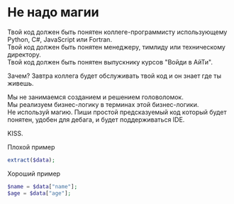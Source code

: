 # Не надо магии

Твой код должен быть понятен коллеге-программисту использующему Python, C#, JavaScript или Fortran.   
Твой код должен быть понятен менеджеру, тимлиду или техническому директору.  
Твой код должен быть понятен выпускнику курсов "Войди в АйТи".

Зачем? Завтра коллега будет обслуживать твой код и он знает где ты живешь. 

Мы не занимаемся созданием и решением головоломок.  
Мы реализуем бизнес-логику в терминах этой бизнес-логики.  
Не используй магию. Пиши простой предсказуемый код который будет понятен, удобен для дебага, 
и будет поддерживаться IDE. 

KISS.

Плохой пример
```php
extract($data);
```

Хороший пример
```php
$name = $data["name"];
$age = $data["age"];
```
